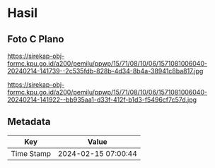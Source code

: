 # Hasil

## Foto C Plano

https://sirekap-obj-formc.kpu.go.id/a200/pemilu/ppwp/15/71/08/10/06/1571081006040-20240214-141739--2c535fdb-828b-4d34-8b4a-38941c8ba817.jpg

https://sirekap-obj-formc.kpu.go.id/a200/pemilu/ppwp/15/71/08/10/06/1571081006040-20240214-141922--bb935aa1-d33f-412f-b1d3-f5496cf7c57d.jpg


## Metadata

| Key        | Value               |
| ---------- | ------------------- |
| Time Stamp | 2024-02-15 07:00:44 |



